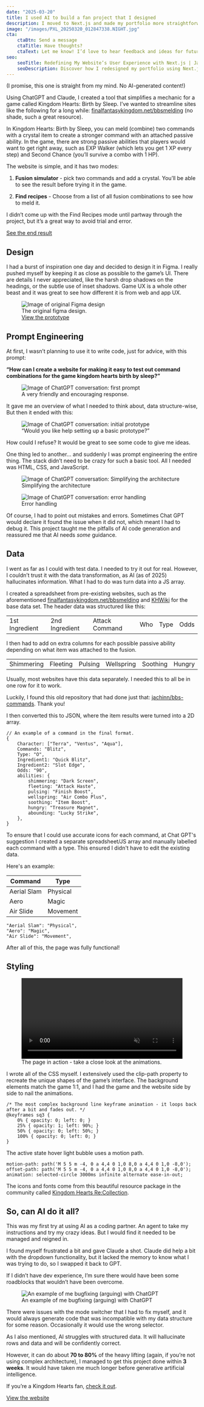 ```yaml
---
date: "2025-03-20"
title: I used AI to build a fan project that I designed
description: I moved to Next.js and made my portfolio more straightforward.
image: "/images/PXL_20250320_012847338.NIGHT.jpg"
cta:
    ctaBtn: Send a message
    ctaTitle: Have thoughts? 
    ctaText: Let me know! I’d love to hear feedback and ideas for future updates.
seo:
    seoTitle: Redefining My Website’s User Experience with Next.js | Jason Somai
    seoDescription: Discover how I redesigned my portfolio using Next.js and Vercel to enhance user experience, simplify workflows, and showcase projects more effectively. Explore the process and key UX improvements!
---
```




(I promise, this one is straight from my mind. No AI-generated content!)

Using ChatGPT and Claude, I created a tool that simplifies a mechanic for a game called Kingdom Hearts: Birth by Sleep. I’ve wanted to streamline sites like the following for a long while: [finalfantasykingdom.net/bbsmelding](https://www.finalfantasykingdom.net/bbsmelding.php) (no shade, such a great resource). 

In Kingdom Hearts: Birth by Sleep, you can meld (combine) two commands with a crystal item to create a stronger command with an attached passive ability. In the game, there are strong passive abilities that players would want to get right away, such as EXP Walker (which lets you get 1 XP every step) and Second Chance (you’ll survive a combo with 1 HP). 

The website is simple, and it has two modes:

1. **Fusion simulator** - pick two commands and add a crystal. You’ll be able to see the result before trying it in the game.

2. **Find recipes** - Choose from a list of all fusion combinations to see how to meld it.

I didn’t come up with the Find Recipes mode until partway through the project, but it’s a great way to avoid trial and error.

<a href="https://khbbsmelding.com/" class="btn outline" target="_blank">See the end result</a>

## Design

I had a burst of inspiration one day and decided to design it in Figma. I really pushed myself by keeping it as close as possible to the game’s UI. There are details I never appreciated, like the harsh drop shadows on the headings, or the subtle use of inset shadows. Game UX is a whole other beast and it was great to see how different it is from web and app UX.

<figure>
    <img src="/images/kh-bbs-design.png"
         alt="Image of original Figma design">
    <figcaption>The original figma design. <br/><a href="https://www.figma.com/proto/pyXgvvSPQOq9GfIPoQbsyf/BBS-Melding-Guide?page-id=0%3A1&node-id=1-2&viewport=95%2C240%2C0.49&t=wQcJ9fMJ6mt6sm9R-1&scaling=scale-down-width&content-scaling=fixed" class="arrow-btn" target="_blank">View the prototype</a></figcaption>
</figure>


## Prompt Engineering

At first, I wasn’t planning to use it to write code, just for advice, with this prompt:

**“How can I create a website for making it easy to test out command combinations for the game kingdom hearts birth by sleep?”**

<figure>
    <img src="/images/kh-bbs-blog-1.png"
         alt="Image of ChatGPT conversation: first prompt">
    <figcaption>A very friendly and encouraging response.</figcaption>
</figure>



It gave me an overview of what I needed to think about, data structure-wise, But then it ended with this:


<figure>
    <img src="/images/kh-bbs-blog-2.png"
         alt="Image of ChatGPT conversation: initial prototype">
    <figcaption>“Would you like help setting up a basic prototype?”</figcaption>
</figure>



How could I refuse? It would be great to see some code to give me ideas.

One thing led to another… and suddenly I was prompt engineering the entire thing. The stack didn’t need to be crazy for such a basic tool. All I needed was HTML, CSS, and JavaScript. 

<figure>
    <img src="/images/kh-bbs-blog-3.png"
         alt="Image of ChatGPT conversation: Simplifying the architecture">
    <figcaption>Simplifying the architecture</figcaption>
</figure>

<figure>
    <img src="/images/kh-bbs-blog-4.png"
         alt="Image of ChatGPT conversation: error handling">
    <figcaption>Error handling</figcaption>
</figure>


Of course, I had to point out mistakes and errors. Sometimes Chat GPT would declare it found the issue when it did not, which meant I had to debug it. This project taught me the pitfalls of AI code generation and reassured me that AI needs _some_ guidance.

## Data

I went as far as I could with test data. I needed to try it out for real. However, I couldn’t trust it with the data transformation, as AI (as of 2025) hallucinates information. What I had to do was turn data into a JS array. 

I created a spreadsheet from pre-existing websites, such as the aforementioned [finalfantasykingdom.net/bbsmelding](https://www.finalfantasykingdom.net/bbsmelding.php) and [KHWiki](https://www.khwiki.com/) for the base data set. The header data was structured like this:


<table>
        <tr class="mobile">
            <td>1st Ingredient</td>
            <td>2nd Ingredient</td>
            <td>Attack Command</td>
            <td>Who</td>
            <td>Type</td>
            <td>Odds</td>
        </tr>
</table>

I then had to add on extra columns for each possible passive ability depending on what item was attached to the fusion.

<table>
<tr class="mobile">
    <td>Shimmering</td>
    <td>Fleeting</td>
    <td>Pulsing</td>
    <td>Wellspring</td>
    <td>Soothing</td>
    <td>Hungry</td>
    <td>Abounding</td>
</tr>
</table>

Usually, most websites have this data separately. I needed this to all be in one row for it to work. 

Luckily, I found this old repository that had done just that: [jachinn/bbs-commands](https://github.com/jachinn/bbs-commands). Thank you!

I then converted this to JSON, where the item results were turned into a 2D array.

```
// An example of a command in the final format.
{
    Character: ["Terra", "Ventus", "Aqua"],
    Commands: "Blitz",
    Type: "O",
    Ingredient1: "Quick Blitz",
    Ingredient2: "Slot Edge",
    Odds: "90",
    abilities: {
        shimmering: "Dark Screen",
        fleeting: "Attack Haste",
        pulsing: "Finish Boost",
        wellspring: "Air Combo Plus",
        soothing: "Item Boost",
        hungry: "Treasure Magnet",
        abounding: "Lucky Strike",
    },
}
```

To ensure that I could use accurate icons for each command, at Chat GPT's suggestion I created a separate spreadsheet/JS array and manually labelled each command with a type. This ensured I didn't have to edit the existing data.

Here's an example:
<table>
    <thead>
        <tr>
            <th>Command</th>
            <th>Type</th>
        </tr>
    </thead>
    <tbody>
        <tr>
            <td>Aerial Slam</td>
            <td>Physical</td>
        </tr>
        <tr>
            <td>Aero</td>
            <td>Magic</td>
        </tr>
        <tr>
            <td>Air Slide</td>
            <td>Movement</td>
        </tr>
    </tbody>
</table>

```
"Aerial Slam": "Physical",
"Aero": "Magic",
"Air Slide": "Movement",
```

After all of this, the page was fully functional!

## Styling

<figure>
    <video width="100%" autoplay muted loop>
  <source src="/images/kh-bbs.webm" type="video/webm">
Your browser does not support the video tag.
</video>
    <figcaption>The page in action - take a close look at the animations.</figcaption>
</figure>


I wrote all of the CSS myself. I extensively used the clip-path property to recreate the unique shapes of the game’s interface. The background elements match the game 1:1, and I had the game and the website side by side to nail the animations. 

```
/* The most complex background line keyframe animation - it loops back after a bit and fades out. */
@keyframes sq3 {
    0% { opacity: 0; left: 0; }
    25% { opacity: 1; left: 90%; }
    50% { opacity: 0; left: 50%; }
    100% { opacity: 0; left: 0; }
}
```

The active state hover light bubble uses a motion path.
```
motion-path: path('M 5 5 m -4, 0 a 4,4 0 1,0 8,0 a 4,4 0 1,0 -8,0');
offset-path: path('M 5 5 m -4, 0 a 4,4 0 1,0 8,0 a 4,4 0 1,0 -8,0');
animation: selected-circle 3000ms infinite alternate ease-in-out;
```


The icons and fonts come from this beautiful resource package in the community called [Kingdom Hearts Re:Collection](https://televo.github.io/kingdom-hearts-recollection/). 



## So, can AI do it all?

This was my first try at using AI as a coding partner. An agent to take my instructions and try my crazy ideas. But I would find it needed to be managed and reigned in. 

I found myself frustrated a bit and gave Claude a shot. Claude did help a bit with the dropdown functionality, but it lacked the memory to know what I was trying to do, so I swapped it back to GPT. 

If I didn’t have dev experience, I’m sure there would have been some roadblocks that wouldn’t have been overcome. 

<figure>
    <img src="/images/kh-bbs-blog-6.png"
         alt="An example of me bugfixing (arguing) with ChatGPT">
    <figcaption>An example of me bugfixing (arguing) with ChatGPT</figcaption>
</figure>


There were issues with the mode switcher that I had to fix myself, and it would always generate code that was incompatible with my data structure for some reason. Occasionally it would use the wrong selector.



As I also mentioned, AI struggles with structured data. It will hallucinate rows and data and will be confidently correct. 

However, it can do about **70 to 80%** of the heavy lifting (again, if you’re not using complex architecture), I managed to get this project done within **3 weeks**. It would have taken me much longer before generative artificial intelligence.

If you’re a Kingdom Hearts fan, [check it out](https://khbbsmelding.com/).

<a href="https://khbbsmelding.com/" class="arrow-btn" target="_blank">View the website</a>
